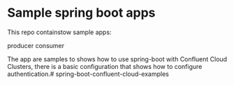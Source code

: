 # Sample spring boot apps

This repo containstow sample apps:

producer
consumer

The app are samples to shows how to use spring-boot with Confluent Cloud Clusters, there is a basic configuration that shows how to configure authentication.# spring-boot-confluent-cloud-examples
